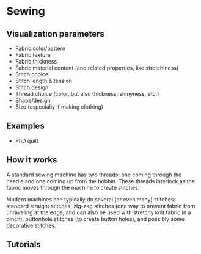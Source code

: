# Sewing

## Visualization parameters

- Fabric color/pattern
- Fabric texture
- Fabric thickness
- Fabric material content (and related properties, like stretchiness)
- Stitch choice
- Stitch length & tension
- Stitch design
- Thread choice (color, but also thickness, shinyness, etc.)
- Shape/design
- Size (especially if making clothing)

## Examples

- PhD quilt

## How it works

A standard sewing machine has two threads: one coming through the needle and one coming up from the bobbin. These threads interlock as the fabric moves through the machine to create stitches.

Modern machines can typically do several (or even many) stitches: standard straight stitches, zig-zag stitches (one way to prevent fabric from unraveling at the edge, and can also be used with stretchy knit fabric in a pinch), buttonhole stitches (to create button holes), and possibly some decorative stitches.

## Tutorials
